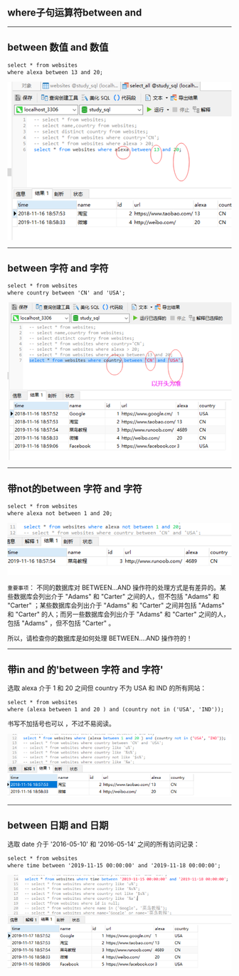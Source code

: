 ## where子句运算符between and

---
## between 数值 and 数值

```MySql
select * from websites 
where alexa between 13 and 20;
```

<img src='./img/select_where_betweenAnd.png' />

---
## between 字符 and 字符

```MySql
select * from websites 
where country between 'CN' and 'USA';
```

<img src='./img/select_where_betweenAnd_1.png' />

---
## 带not的between 字符 and 字符

```MySql
select * from websites 
where alexa not between 1 and 20;
```

<img src='./img/select_where_betweenAnd-not.png' />

`重要事项`：
不同的数据库对 BETWEEN...AND 操作符的处理方式是有差异的。某些数据库会列出介于 "Adams" 和 "Carter" 之间的人，但不包括 "Adams" 和 "Carter" ；某些数据库会列出介于 "Adams" 和 "Carter" 之间并包括 "Adams" 和 "Carter" 的人；而另一些数据库会列出介于 "Adams" 和 "Carter" 之间的人，包括 "Adams" ，但不包括 "Carter" 。

所以，请检查你的数据库是如何处理 BETWEEN....AND 操作符的！

---
## 带in and 的'between 字符 and 字符'

选取 alexa 介于 1 和 20 之间但 country 不为 USA 和 IND 的所有网站：
```MySql
select * from websites 
where (alexa between 1 and 20 ) and (country not in ('USA', 'IND'));
```
书写不加括号也可以 ，不过不易阅读。

<img src='./img/select_where_betweenAnd_in.png' />

---
## between 日期 and 日期

选取 date 介于 '2016-05-10' 和 '2016-05-14' 之间的所有访问记录：
```MySql
select * from websites 
where time between '2019-11-15 00:00:00' and '2019-11-18 00:00:00';
```

<img src='./img/select_where_betweenAnd_time.png' />
